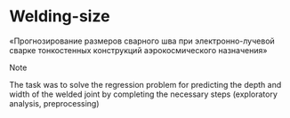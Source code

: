 # Welding-size
«Прогнозирование размеров сварного шва при электронно-лучевой сварке тонкостенных конструкций аэрокосмического назначения»

> [!NOTE]
> The task was to solve the regression problem for predicting the depth and width of the welded joint by completing the necessary steps (exploratory analysis, preprocessing)
